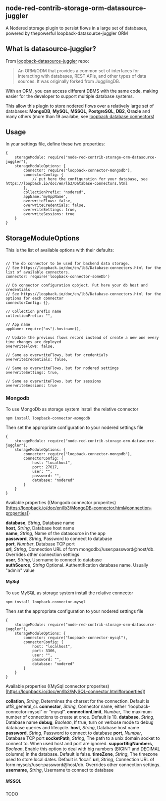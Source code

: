 ## node-red-contrib-storage-orm-datasource-juggler
A Nodered storage plugin to persist flows in a large set of databases, powered by thepowerful loopback-datasource-juggler ORM


## What is datasource-juggler?
From [loopback-datasource-juggler](https://github.com/strongloop/loopback-datasource-juggler) repo:
> An ORM/ODM that provides a common set of interfaces for interacting with databases, REST APIs, and other types of data sources. It was originally forked from JugglingDB.

With an ORM, you can access different DBMS with the same code, making easier for the developer to support multiple database systems.

This allow this plugin to store nodered flows over a relatively large set of databases: **MongoDB**, **MySQL**, **MSSQL**, **PostgreSQL**, **DB2**, **Oracle** and many others (more than 19 availabe, see [loopback database connectors](https://loopback.io/doc/en/lb3/Database-connectors.html))

## Usage
In your settings file, define these two properties:
```
{
    storageModule: require("node-red-contrib-storage-orm-datasource-juggler"),
    storageModuleOptions: {
        connector: require("loopback-connector-mongodb"),
        connectorConfig: {
            // put here the configuration for your database, see https://loopback.io/doc/en/lb3/Database-connectors.html
        },
        collectionPrefix: "nodered",
        appName:'myAppName',
        overwriteFlows: false,
        overwriteCredentials: false,
        overwriteSettings: true,
        overwriteSessions: true
    }
}
```

## StorageModuleOptions
This is the list of available options with their defaults:

```

// The db connector to be used for backend data storage.
// See https://loopback.io/doc/en/lb3/Database-connectors.html for the list of available connectors.
connector: require('loopback-connector-someDb')

// Db connector configuration opbject. Put here your db host and credentials
// See https://loopback.io/doc/en/lb3/Database-connectors.html for the options for each connector
connectorConfig: {}, 

// Collection prefix name
collectionPrefix: "",

// App name
appName: require("os").hostname(),

// Update the previous flows record instead of create a new one every time changes are deployed
overwriteFlows: false,

// Same as overwriteFlows, but for credentials
overwriteCredentials: false,

// Same as overwriteFlows, but for nodered settings
overwriteSettings: true,

// Same as overwriteFlows, but for sessions
overwriteSessions: true

```


### Mongodb
To use MongoDb as storage system install the relative connector 

```
npm install loopback-connector-mongodb
```

Then set the appropriate configuration to your nodered settings file

```
{
    storageModule: require("node-red-contrib-storage-orm-datasource-juggler"),
    storageModuleOptions: {
        connector: require("loopback-connector-mongodb"),
        connectorConfig: {
            host: "localhost",
            port: 27017,
            user: "",
            password: "",
            database: "nodered"
        }
    }
}
```

Available properties ((Mongodb connector properites)[https://loopback.io/doc/en/lb3/MongoDB-connector.html#connection-properties])

**database**, *String*, Database name   
**host**, *String*, Database host name   
**name**, *String*, Name of the datasource in the app   
**password**, *String*, Password to connect to database   
**port**, *Number*, Database TCP port   
**url**, *String*, Connection URL of form mongodb://user:password@host/db. Overrides other connection settings   
**user**, *String*, Username to connect to database   
**authSource**, *String* Optional. Authentification database name. Usually "admin" value   



#### MySql
To use MySQL as storage system install the relative connector 

```
npm install loopback-connector-mysql
```

Then set the appropriate configuration to your nodered settings file

```
{
    storageModule: require("node-red-contrib-storage-orm-datasource-juggler"),
    storageModuleOptions: {
        connector: require("loopback-connector-mysql"),
        connectorConfig: {
            host: "localhost",
            port: 3306,
            user: "",
            password: "",
            database: "nodered"
        }
    }
}

```

Available properties ((MySql connector properites)[https://loopback.io/doc/en/lb3/MySQL-connector.html#properties])

**collation**, *String*, Determines the charset for the connection. Default is utf8_general_ci.
**connector**, *String*, Connector name, either “loopback-connector-mysql” or “mysql”.
**connectionLimit**, *Number*, The maximum number of connections to create at once. Default is 10.
**database**, *String*, Database name
**debug**, *Boolean*, If true, turn on verbose mode to debug database queries and lifecycle.
**host**, *String*, Database host name
**password**, *String*, Password to connect to database
**port**, *Number*, Database TCP port
**socketPath**, *String*, The path to a unix domain socket to connect to. When used host and port are ignored.
**supportBigNumbers**, *Boolean*, Enable this option to deal with big numbers (BIGINT and DECIMAL columns) in the database. Default is false.
**timeZone**, *String*, The timezone used to store local dates. Default is ‘local’.
**url**, *String*, Connection URL of form mysql://user:password@host/db. Overrides other connection settings.
**username**, *String*, Username to connect to database


##### MSSQL
TODO